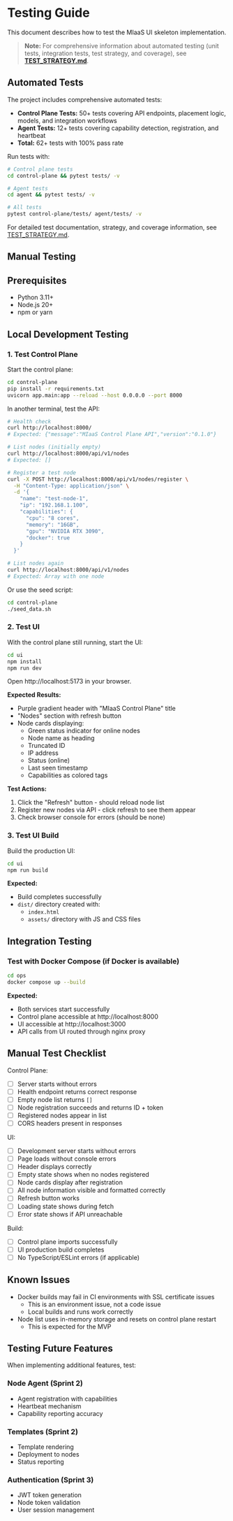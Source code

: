 # Testing Guide

This document describes how to test the MIaaS UI skeleton implementation.

> **Note:** For comprehensive information about automated testing (unit tests, integration tests, test strategy, and coverage), see **[TEST_STRATEGY.md](./TEST_STRATEGY.md)**.

## Automated Tests

The project includes comprehensive automated tests:

- **Control Plane Tests:** 50+ tests covering API endpoints, placement logic, models, and integration workflows
- **Agent Tests:** 12+ tests covering capability detection, registration, and heartbeat
- **Total:** 62+ tests with 100% pass rate

Run tests with:
```bash
# Control plane tests
cd control-plane && pytest tests/ -v

# Agent tests  
cd agent && pytest tests/ -v

# All tests
pytest control-plane/tests/ agent/tests/ -v
```

For detailed test documentation, strategy, and coverage information, see [TEST_STRATEGY.md](./TEST_STRATEGY.md).

## Manual Testing

## Prerequisites

- Python 3.11+
- Node.js 20+
- npm or yarn

## Local Development Testing

### 1. Test Control Plane

Start the control plane:
```bash
cd control-plane
pip install -r requirements.txt
uvicorn app.main:app --reload --host 0.0.0.0 --port 8000
```

In another terminal, test the API:
```bash
# Health check
curl http://localhost:8000/
# Expected: {"message":"MIaaS Control Plane API","version":"0.1.0"}

# List nodes (initially empty)
curl http://localhost:8000/api/v1/nodes
# Expected: []

# Register a test node
curl -X POST http://localhost:8000/api/v1/nodes/register \
  -H "Content-Type: application/json" \
  -d '{
    "name": "test-node-1",
    "ip": "192.168.1.100",
    "capabilities": {
      "cpu": "8 cores",
      "memory": "16GB",
      "gpu": "NVIDIA RTX 3090",
      "docker": true
    }
  }'

# List nodes again
curl http://localhost:8000/api/v1/nodes
# Expected: Array with one node
```

Or use the seed script:
```bash
cd control-plane
./seed_data.sh
```

### 2. Test UI

With the control plane still running, start the UI:
```bash
cd ui
npm install
npm run dev
```

Open http://localhost:5173 in your browser.

**Expected Results:**
- Purple gradient header with "MIaaS Control Plane" title
- "Nodes" section with refresh button
- Node cards displaying:
  - Green status indicator for online nodes
  - Node name as heading
  - Truncated ID
  - IP address
  - Status (online)
  - Last seen timestamp
  - Capabilities as colored tags

**Test Actions:**
1. Click the "Refresh" button - should reload node list
2. Register new nodes via API - click refresh to see them appear
3. Check browser console for errors (should be none)

### 3. Test UI Build

Build the production UI:
```bash
cd ui
npm run build
```

**Expected:**
- Build completes successfully
- `dist/` directory created with:
  - `index.html`
  - `assets/` directory with JS and CSS files

## Integration Testing

### Test with Docker Compose (if Docker is available)

```bash
cd ops
docker compose up --build
```

**Expected:**
- Both services start successfully
- Control plane accessible at http://localhost:8000
- UI accessible at http://localhost:3000
- API calls from UI routed through nginx proxy

## Manual Test Checklist

Control Plane:
- [ ] Server starts without errors
- [ ] Health endpoint returns correct response
- [ ] Empty node list returns `[]`
- [ ] Node registration succeeds and returns ID + token
- [ ] Registered nodes appear in list
- [ ] CORS headers present in responses

UI:
- [ ] Development server starts without errors
- [ ] Page loads without console errors
- [ ] Header displays correctly
- [ ] Empty state shows when no nodes registered
- [ ] Node cards display after registration
- [ ] All node information visible and formatted correctly
- [ ] Refresh button works
- [ ] Loading state shows during fetch
- [ ] Error state shows if API unreachable

Build:
- [ ] Control plane imports successfully
- [ ] UI production build completes
- [ ] No TypeScript/ESLint errors (if applicable)

## Known Issues

- Docker builds may fail in CI environments with SSL certificate issues
  - This is an environment issue, not a code issue
  - Local builds and runs work correctly
- Node list uses in-memory storage and resets on control plane restart
  - This is expected for the MVP

## Testing Future Features

When implementing additional features, test:

### Node Agent (Sprint 2)
- Agent registration with capabilities
- Heartbeat mechanism
- Capability reporting accuracy

### Templates (Sprint 2)
- Template rendering
- Deployment to nodes
- Status reporting

### Authentication (Sprint 3)
- JWT token generation
- Node token validation
- User session management
